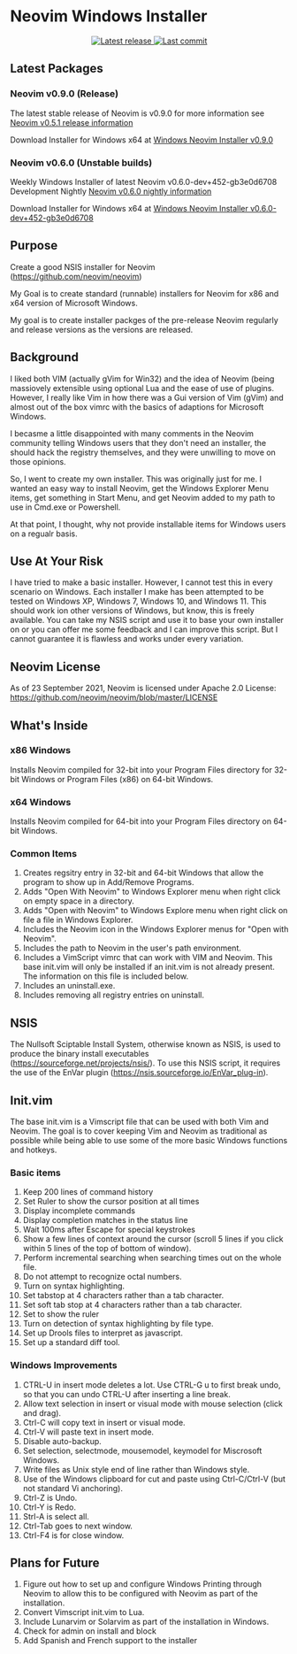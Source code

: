 # Neovim Windows Installer

<div align="center"><p>
    <a href="https://github.com/rallyrabbit/Neovim-Windows-Installer/releases/latest">
      <img alt="Latest release" src="https://img.shields.io/github/v/release/rallyrabbit/Neovim-Windows-Installer" />
    </a>
    <a href="https://github.com/rallyrabbit/Neovim-Windows-Installer/pulse">
      <img alt="Last commit" src="https://img.shields.io/github/last-commit/rallyrabbit/Neovim-Windows-Installer"/>
    </a>
</p></div>

## Latest Packages
### Neovim v0.9.0 (Release)
The latest stable release of Neovim is v0.9.0 for more information see [Neovim v0.5.1 release information](https://github.com/neovim/neovim/releases/tag/v0.9.0)

Download Installer for Windows x64 at [Windows Neovim Installer v0.9.0](https://github.com/rallyrabbit/Neovim-Windows-Installer/releases/tag/v0.9.0)

### Neovim v0.6.0 (Unstable builds) 
Weekly Windows Installer of latest Neovim v0.6.0-dev+452-gb3e0d6708 Development Nightly [Neovim v0.6.0 nightly information](https://github.com/neovim/neovim/releases/tag/nightly)

Download Installer for Windows x64 at [Windows Neovim Installer v0.6.0-dev+452-gb3e0d6708](https://github.com/rallyrabbit/Neovim-Windows-Installer/releases/tag/v0.6.0-dev+452-gb3e0d6708)

## Purpose
Create a good NSIS installer for Neovim (https://github.com/neovim/neovim)

My Goal is to create standard (runnable) installers for Neovim for x86 and x64 version of Microsoft Windows.

My goal is to create installer packges of the pre-release Neovim regularly and release versions as the versions are released.

## Background
I liked both VIM (actually gVim for Win32) and the idea of Neovim (being massiovely extensible using optional Lua and the ease of use of plugins.  However, I really like Vim in how there was a Gui version of Vim (gVim) and almost out of the box vimrc with the basics of adaptions for Microsoft Windows.

I becasme a little disappointed with many comments in the Neovim community telling Windows users that they don't need an installer, the should hack the registry themselves, and they were unwilling to move on those opinions.

So, I went to create my own installer.  This was originally just for me.  I wanted an easy way to install Neovim, get the Windows Explorer Menu items, get something in Start Menu, and get Neovim added to my path to use in Cmd.exe or Powershell.

At that point, I thought, why not provide installable items for Windows users on a regualr basis.

## Use At Your Risk
I have tried to make a basic installer.  However, I cannot test this in every scenario on Windows.  Each installer I make has been attempted to be tested on Windows XP, Windows 7, Windows 10, and Windows 11.  This should work ion other versions of Windows, but know, this is freely available.  You can take my NSIS script and use it to base your own installer on or you can offer me some feedback and I can improve this script.  But I cannot guarantee it is flawless and works under every variation.

## Neovim License
As of 23 September 2021, Neovim is licensed under Apache 2.0 License: https://github.com/neovim/neovim/blob/master/LICENSE

## What's Inside
### x86 Windows
Installs Neovim compiled for 32-bit into your Program Files directory for 32-bit Windows or Program Files (x86) on 64-bit Windows.

### x64 Windows
Installs Neovim compiled for 64-bit into your Program Files directory on 64-bit Windows.

### Common Items
1. Creates regsitry entry in 32-bit and 64-bit Windows that allow the program to show up in Add/Remove Programs.
2. Adds "Open With Neovim" to Windows Explorer menu when right click on empty space in a directory.
3. Adds "Open with Neovim" to Windows Explore menu when right click on file a file in Windows Explorer.
4. Includes the Neovim icon in the Windows Explorer menus for "Open with Neovim".
5. Includes the path to Neovim in the user's path environment.
6. Includes a VimScript vimrc that can work with VIM and Neovim.  This base init.vim will only be installed if an init.vim is not already present.  The information on this file is included below.
7. Includes an uninstall.exe.
8. Includes removing all registry entries on uninstall.

## NSIS
The Nullsoft Sciptable Install System, otherwise known as NSIS, is used to produce the binary install executables (https://sourceforge.net/projects/nsis/).  To use this NSIS script, it requires the use of the EnVar plugin (https://nsis.sourceforge.io/EnVar_plug-in).

## Init.vim
The base init.vim is a Vimscript file that can be used with both Vim and Neovim.  The goal is to cover keeping Vim and Neovim as traditional as possible while being able to use some of the more basic Windows functions and hotkeys.

### Basic items
1. Keep 200 lines of command history
2. Set Ruler to show the cursor position at all times
3. Display incomplete commands
4. Display completion matches in the status line
5. Wait 100ms after Escape for special keystrokes
6. Show a few lines of context around the cursor (scroll 5 lines if you click within 5 lines of the top of bottom of window).
7. Perform incremental searching when searching times out on the whole file.
8. Do not attempt to recognize octal numbers.
9. Turn on syntax highlighting.
10. Set tabstop at 4 characters rather than a tab character.
11. Set soft tab stop at 4 characters rather than a tab character.
12. Set to show the ruler
13. Turn on detection of syntax highlighting by file type.
14. Set up Drools files to interpret as javascript.
15. Set up a standard diff tool.

### Windows Improvements
1. CTRL-U in insert mode deletes a lot.  Use CTRL-G u to first break undo, so that you can undo CTRL-U after inserting a line break.
2. Allow text selection in insert or visual mode with mouse selection (click and drag).
3. Ctrl-C will copy text in insert or visual mode.
4. Ctrl-V will paste text in insert mode.
5. Disable auto-backup.
6. Set selection, selectmode, mousemodel, keymodel for Miscrosoft Windows.
7. Write files as Unix style end of line rather than Windows style.
8. Use of the Windows clipboard for cut and paste using Ctrl-C/Ctrl-V (but not standard Vi anchoring).
9. Ctrl-Z is Undo.
10. Ctrl-Y is Redo.
11. Strl-A is select all.
12. Ctrl-Tab goes to next window.
13. Ctrl-F4 is for close window.

## Plans for Future
1. Figure out how to set up and configure Windows Printing through Neovim to allow this to be configured with Neovim as part of the installation.
2. Convert Vimscript init.vim to Lua.
3. Include Lunarvim or Solarvim as part of the installation in Windows.
4. Check for admin on install and block
5. Add Spanish and French support to the installer
